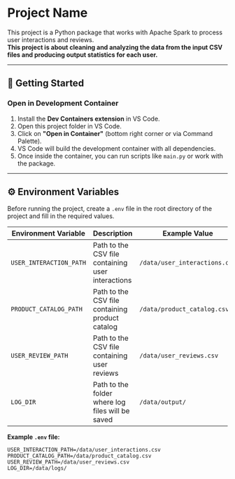 # Project Name

This project is a Python package that works with Apache Spark to process user interactions and reviews.  
**This project is about cleaning and analyzing the data from the input CSV files and producing output statistics for each user.**

---

## 🚀 Getting Started

### Open in Development Container

1. Install the **Dev Containers extension** in VS Code.  
2. Open this project folder in VS Code.  
3. Click on **"Open in Container"** (bottom right corner or via Command Palette).  
4. VS Code will build the development container with all dependencies.  
5. Once inside the container, you can run scripts like `main.py` or work with the package.

---

## ⚙️ Environment Variables

Before running the project, create a `.env` file in the root directory of the project and fill in the required values.

| Environment Variable         | Description                                        | Example Value              |
|------------------------------|--------------------------------------------------|---------------------------|
| `USER_INTERACTION_PATH`      | Path to the CSV file containing user interactions | `/data/user_interactions.csv` |
| `PRODUCT_CATALOG_PATH`       | Path to the CSV file containing product catalog  | `/data/product_catalog.csv`   |
| `USER_REVIEW_PATH`           | Path to the CSV file containing user reviews     | `/data/user_reviews.csv`      |
| `LOG_DIR`                | Path to the folder where log files will be saved | `/data/output/`              |

**Example `.env` file:**

```env
USER_INTERACTION_PATH=/data/user_interactions.csv
PRODUCT_CATALOG_PATH=/data/product_catalog.csv
USER_REVIEW_PATH=/data/user_reviews.csv
LOG_DIR=/data/logs/